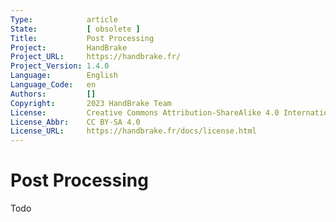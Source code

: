 ```yaml
---
Type:            article
State:           [ obsolete ]
Title:           Post Processing
Project:         HandBrake
Project_URL:     https://handbrake.fr/
Project_Version: 1.4.0
Language:        English
Language_Code:   en
Authors:         []
Copyright:       2023 HandBrake Team
License:         Creative Commons Attribution-ShareAlike 4.0 International
License_Abbr:    CC BY-SA 4.0
License_URL:     https://handbrake.fr/docs/license.html
---
```


Post Processing
=============================

Todo
